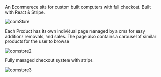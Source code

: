 An Ecommerece site for custom built computers with full checkout. Built with React & Stripe.


![comStore](https://user-images.githubusercontent.com/67665537/175374070-d813d7c5-29d1-4fad-b41f-bec2323e99f5.jpg)

Each Product has its own individual page managed by a cms for easy additions removals, and sales. The page also contains a carousel of similar products for the user to browse


![comstore2](https://user-images.githubusercontent.com/67665537/175374096-4b0860cf-393b-4a93-811f-668216427d41.png)

Fully managed checkout system with stripe.


![comstore3](https://user-images.githubusercontent.com/67665537/175374102-e91b2925-dfb5-45b5-a280-4153b14d0db0.jpg)
